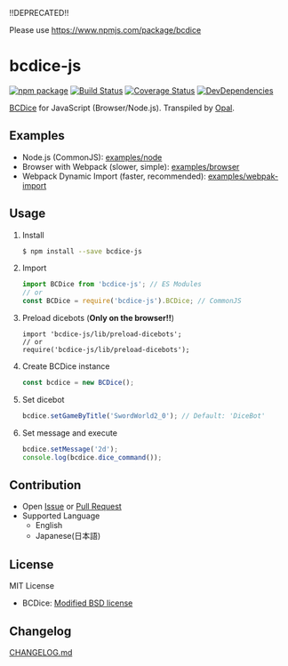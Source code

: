 !!DEPRECATED!!

Please use https://www.npmjs.com/package/bcdice

# bcdice-js
[![npm package](https://img.shields.io/npm/v/bcdice-js.svg?style=flat-square)](https://www.npmjs.org/package/bcdice-js)
[![Build Status](https://img.shields.io/travis/ukatama/bcdice-js/master.svg?style=flat-square)](https://travis-ci.org/ukatama/bcdice-js)
[![Coverage Status](https://img.shields.io/coveralls/ukatama/bcdice-js.svg?style=flat-square)](https://coveralls.io/github/ukatama/bcdice-js)
[![DevDependencies](https://img.shields.io/david/dev/ukatama/bcdice-js.svg?style=flat-square)](https://david-dm.org/ukatama/bcdice-js#info=devDependencies&view=list)

[BCDice](https://github.com/torgtaitai/BCDice) for JavaScript (Browser/Node.js).
Transpiled by [Opal](http://opalrb.org/).

## Examples
- Node.js (CommonJS):
  [examples/node](examples/node)
- Browser with Webpack (slower, simple):
  [examples/browser](examples/browser)
- Webpack Dynamic Import (faster, recommended):
  [examples/webpak-import](examples/webpack-imoprt)

## Usage
1. Install
    ```bash
    $ npm install --save bcdice-js
    ```

2. Import
    ```js
    import BCDice from 'bcdice-js'; // ES Modules
    // or
    const BCDice = require('bcdice-js').BCDice; // CommonJS
    ```

3. Preload dicebots (**Only on the browser!!**)
    ```
    import 'bcdice-js/lib/preload-dicebots';
    // or
    require('bcdice-js/lib/preload-dicebots');
    ```

4. Create BCDice instance
    ```js
    const bcdice = new BCDice();
    ```

5. Set dicebot
    ```js
    bcdice.setGameByTitle('SwordWorld2_0'); // Default: 'DiceBot'
    ```

6. Set message and execute
    ```js
    bcdice.setMessage('2d');
    console.log(bcdice.dice_command());
    ```

## Contribution
- Open [Issue](https://github.com/ukatama/bcdice-js/issues) or [Pull Request](https://github.com/ukatama/bcdice-js/pulls)
- Supported Language
  - English
  - Japanese(日本語)

## License
MIT License

- BCDice: [Modified BSD license](https://github.com/torgtaitai/BCDice)

## Changelog
[CHANGELOG.md](https://github.com/ukatama/bcdice-js/blob/master/CHANGELOG.md)
